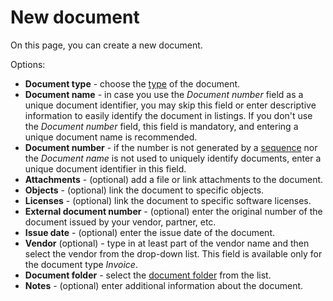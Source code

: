 # New document
  
On this page, you can create a new document.
    
Options:
   
- **Document type** - choose the [type](../../../alvao-asset-management/documents) of the document.
- **Document name** - in case you use the *Document number* field as a unique document identifier, you may skip this field or enter descriptive information to easily identify the document in listings. If you don't use the *Document number* field, this field is mandatory, and entering a unique document name is recommended.
- **Document number** - if the number is not generated by a [sequence](../../alvao-asset-management-console/tools/lists/numeric-sequences) nor the *Document name* is not used to uniquely identify documents, enter a unique document identifier in this field.
- **Attachments** - (optional) add a file or link attachments to the document.
- **Objects** - (optional) link the document to specific objects.
- **Licenses** - (optional) link the document to specific software licenses.
- **External document number** - (optional) enter the original number of the document issued by your vendor, partner, etc.
- **Issue date** - (optional) enter the issue date of the document.
- **Vendor** (optional) - type in at least part of the vendor name and then select the vendor from the drop-down list. This field is available only for the document type *Invoice*.
- **Document folder** - select the [document folder](../administration/asset-management/document-folders) from the list.
- **Notes** - (optional) enter additional information about the document.
